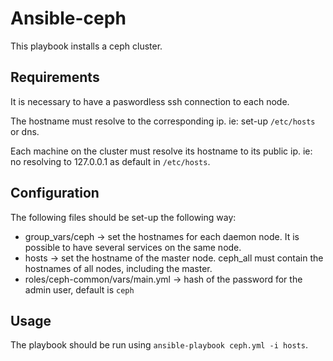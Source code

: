 # Ansible-ceph

This playbook installs a ceph cluster.


## Requirements

It is necessary to have a paswordless ssh connection to each node.

The hostname must resolve to the corresponding ip.
ie: set-up `/etc/hosts` or dns.

Each machine on the cluster must resolve its hostname to its public ip.
ie: no resolving to 127.0.0.1 as default in `/etc/hosts`.

## Configuration

The following files should be set-up the following way:

- group_vars/ceph -> set the hostnames for each daemon node. It is possible
	to have several services on the same node.
- hosts -> set the hostname of the master node. ceph_all must contain the
	hostnames of all nodes, including the master.
- roles/ceph-common/vars/main.yml -> hash of the password for the admin user, default is `ceph`
## Usage

The playbook should be run using `ansible-playbook ceph.yml -i hosts`.
